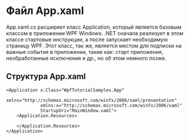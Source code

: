 # Файл App.xaml

App.xaml.cs расширяет класс Application, который является базовым классом в приложении WPF Windows. .NET сначала реализует в этом классе стартовые инструкции, а после запускает необходимую страницу WPF. Этот класс, так же, является местом для подписки на важные события в приложении, такие как: старт приложения, необработанные исключения и др., но об этом немного позже.

## Структура App.xaml

```
<Application x:Class="WpfTutorialSamples.App"
             xmlns="http://schemas.microsoft.com/winfx/2006/xaml/presentation"
             xmlns:x="http://schemas.microsoft.com/winfx/2006/xaml"
             StartupUri="MainWindow.xaml">
    <Application.Resources>

    </Application.Resources>
</Application>
```
